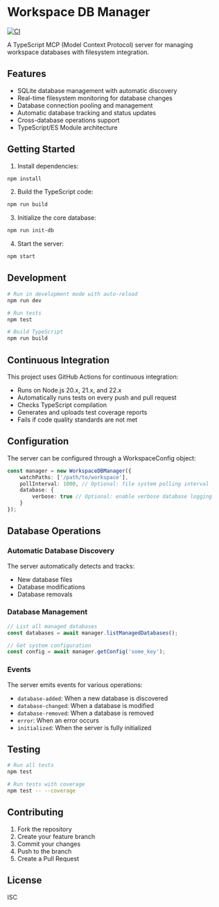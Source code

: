 # Workspace DB Manager

[![CI](https://github.com/angrysky56/workspace-db-manager/actions/workflows/ci.yml/badge.svg)](https://github.com/angrysky56/workspace-db-manager/actions/workflows/ci.yml)

A TypeScript MCP (Model Context Protocol) server for managing workspace databases with filesystem integration.

## Features

- SQLite database management with automatic discovery
- Real-time filesystem monitoring for database changes
- Database connection pooling and management
- Automatic database tracking and status updates
- Cross-database operations support
- TypeScript/ES Module architecture

## Getting Started

1. Install dependencies:
```bash
npm install
```

2. Build the TypeScript code:
```bash
npm run build
```

3. Initialize the core database:
```bash
npm run init-db
```

4. Start the server:
```bash
npm start
```

## Development

```bash
# Run in development mode with auto-reload
npm run dev

# Run tests
npm test

# Build TypeScript
npm run build
```

## Continuous Integration

This project uses GitHub Actions for continuous integration:

- Runs on Node.js 20.x, 21.x, and 22.x
- Automatically runs tests on every push and pull request
- Checks TypeScript compilation
- Generates and uploads test coverage reports
- Fails if code quality standards are not met

## Configuration

The server can be configured through a WorkspaceConfig object:

```typescript
const manager = new WorkspaceDBManager({
    watchPaths: ['/path/to/workspace'],
    pollInterval: 1000, // Optional: file system polling interval
    database: {
        verbose: true // Optional: enable verbose database logging
    }
});
```

## Database Operations

### Automatic Database Discovery
The server automatically detects and tracks:
- New database files
- Database modifications
- Database removals

### Database Management
```typescript
// List all managed databases
const databases = await manager.listManagedDatabases();

// Get system configuration
const config = await manager.getConfig('some_key');
```

### Events
The server emits events for various operations:
- `database-added`: When a new database is discovered
- `database-changed`: When a database is modified
- `database-removed`: When a database is removed
- `error`: When an error occurs
- `initialized`: When the server is fully initialized

## Testing

```bash
# Run all tests
npm test

# Run tests with coverage
npm test -- --coverage
```

## Contributing

1. Fork the repository
2. Create your feature branch
3. Commit your changes
4. Push to the branch
5. Create a Pull Request

## License

ISC